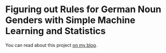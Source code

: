 # Figuring out Rules for German Noun Genders with Simple Machine Learning and Statistics

You can read about this project [on my blog](https://vladh.net/articles/german-nouns.html).
